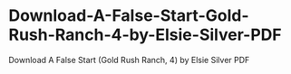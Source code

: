 # Download-A-False-Start-Gold-Rush-Ranch-4-by-Elsie-Silver-PDF
Download A False Start (Gold Rush Ranch, 4) by Elsie Silver PDF
